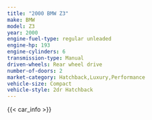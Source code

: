 ```yaml
---
title: "2000 BMW Z3"
make: BMW
model: Z3
year: 2000
engine-fuel-type: regular unleaded
engine-hp: 193
engine-cylinders: 6
transmission-type: Manual
driven-wheels: Rear wheel drive
number-of-doors: 2
market-category: Hatchback,Luxury,Performance
vehicle-size: Compact
vehicle-style: 2dr Hatchback
---
```


{{< car_info >}}

